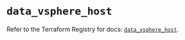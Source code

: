# `data_vsphere_host`

Refer to the Terraform Registry for docs: [`data_vsphere_host`](https://registry.terraform.io/providers/hashicorp/vsphere/2.7.0/docs/data-sources/host).
